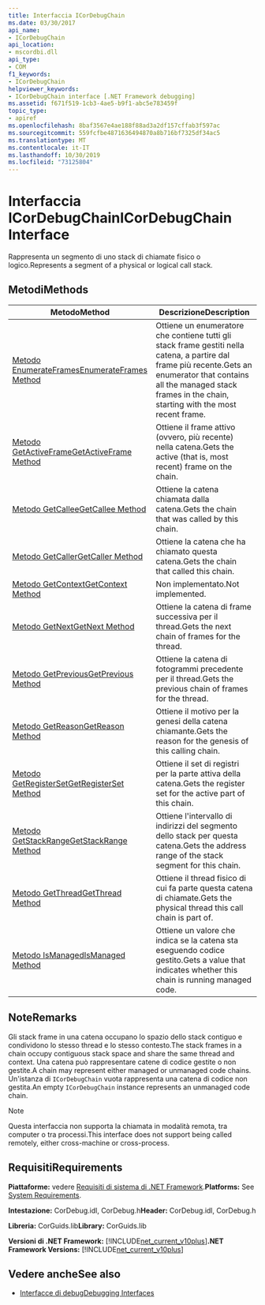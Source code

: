 ```yaml
---
title: Interfaccia ICorDebugChain
ms.date: 03/30/2017
api_name:
- ICorDebugChain
api_location:
- mscordbi.dll
api_type:
- COM
f1_keywords:
- ICorDebugChain
helpviewer_keywords:
- ICorDebugChain interface [.NET Framework debugging]
ms.assetid: f671f519-1cb3-4ae5-b9f1-abc5e783459f
topic_type:
- apiref
ms.openlocfilehash: 8baf3567e4ae188f88ad3a2df157cffab3f597ac
ms.sourcegitcommit: 559fcfbe4871636494870a8b716bf7325df34ac5
ms.translationtype: MT
ms.contentlocale: it-IT
ms.lasthandoff: 10/30/2019
ms.locfileid: "73125804"
---
```

# <a name="icordebugchain-interface"></a><span data-ttu-id="830c7-102">Interfaccia ICorDebugChain</span><span class="sxs-lookup"><span data-stu-id="830c7-102">ICorDebugChain Interface</span></span>

<span data-ttu-id="830c7-103">Rappresenta un segmento di uno stack di chiamate fisico o logico.</span><span class="sxs-lookup"><span data-stu-id="830c7-103">Represents a segment of a physical or logical call stack.</span></span>  
  
## <a name="methods"></a><span data-ttu-id="830c7-104">Metodi</span><span class="sxs-lookup"><span data-stu-id="830c7-104">Methods</span></span>  
  
|<span data-ttu-id="830c7-105">Metodo</span><span class="sxs-lookup"><span data-stu-id="830c7-105">Method</span></span>|<span data-ttu-id="830c7-106">Descrizione</span><span class="sxs-lookup"><span data-stu-id="830c7-106">Description</span></span>|  
|------------|-----------------|  
|[<span data-ttu-id="830c7-107">Metodo EnumerateFrames</span><span class="sxs-lookup"><span data-stu-id="830c7-107">EnumerateFrames Method</span></span>](../../../../docs/framework/unmanaged-api/debugging/icordebugchain-enumerateframes-method.md)|<span data-ttu-id="830c7-108">Ottiene un enumeratore che contiene tutti gli stack frame gestiti nella catena, a partire dal frame più recente.</span><span class="sxs-lookup"><span data-stu-id="830c7-108">Gets an enumerator that contains all the managed stack frames in the chain, starting with the most recent frame.</span></span>|  
|[<span data-ttu-id="830c7-109">Metodo GetActiveFrame</span><span class="sxs-lookup"><span data-stu-id="830c7-109">GetActiveFrame Method</span></span>](../../../../docs/framework/unmanaged-api/debugging/icordebugchain-getactiveframe-method.md)|<span data-ttu-id="830c7-110">Ottiene il frame attivo (ovvero, più recente) nella catena.</span><span class="sxs-lookup"><span data-stu-id="830c7-110">Gets the active (that is, most recent) frame on the chain.</span></span>|  
|[<span data-ttu-id="830c7-111">Metodo GetCallee</span><span class="sxs-lookup"><span data-stu-id="830c7-111">GetCallee Method</span></span>](../../../../docs/framework/unmanaged-api/debugging/icordebugchain-getcallee-method.md)|<span data-ttu-id="830c7-112">Ottiene la catena chiamata dalla catena.</span><span class="sxs-lookup"><span data-stu-id="830c7-112">Gets the chain that was called by this chain.</span></span>|  
|[<span data-ttu-id="830c7-113">Metodo GetCaller</span><span class="sxs-lookup"><span data-stu-id="830c7-113">GetCaller Method</span></span>](../../../../docs/framework/unmanaged-api/debugging/icordebugchain-getcaller-method.md)|<span data-ttu-id="830c7-114">Ottiene la catena che ha chiamato questa catena.</span><span class="sxs-lookup"><span data-stu-id="830c7-114">Gets the chain that called this chain.</span></span>|  
|[<span data-ttu-id="830c7-115">Metodo GetContext</span><span class="sxs-lookup"><span data-stu-id="830c7-115">GetContext Method</span></span>](../../../../docs/framework/unmanaged-api/debugging/icordebugchain-getcontext-method.md)|<span data-ttu-id="830c7-116">Non implementato.</span><span class="sxs-lookup"><span data-stu-id="830c7-116">Not implemented.</span></span>|  
|[<span data-ttu-id="830c7-117">Metodo GetNext</span><span class="sxs-lookup"><span data-stu-id="830c7-117">GetNext Method</span></span>](../../../../docs/framework/unmanaged-api/debugging/icordebugchain-getnext-method.md)|<span data-ttu-id="830c7-118">Ottiene la catena di frame successiva per il thread.</span><span class="sxs-lookup"><span data-stu-id="830c7-118">Gets the next chain of frames for the thread.</span></span>|  
|[<span data-ttu-id="830c7-119">Metodo GetPrevious</span><span class="sxs-lookup"><span data-stu-id="830c7-119">GetPrevious Method</span></span>](../../../../docs/framework/unmanaged-api/debugging/icordebugchain-getprevious-method.md)|<span data-ttu-id="830c7-120">Ottiene la catena di fotogrammi precedente per il thread.</span><span class="sxs-lookup"><span data-stu-id="830c7-120">Gets the previous chain of frames for the thread.</span></span>|  
|[<span data-ttu-id="830c7-121">Metodo GetReason</span><span class="sxs-lookup"><span data-stu-id="830c7-121">GetReason Method</span></span>](../../../../docs/framework/unmanaged-api/debugging/icordebugchain-getreason-method.md)|<span data-ttu-id="830c7-122">Ottiene il motivo per la genesi della catena chiamante.</span><span class="sxs-lookup"><span data-stu-id="830c7-122">Gets the reason for the genesis of this calling chain.</span></span>|  
|[<span data-ttu-id="830c7-123">Metodo GetRegisterSet</span><span class="sxs-lookup"><span data-stu-id="830c7-123">GetRegisterSet Method</span></span>](../../../../docs/framework/unmanaged-api/debugging/icordebugchain-getregisterset-method.md)|<span data-ttu-id="830c7-124">Ottiene il set di registri per la parte attiva della catena.</span><span class="sxs-lookup"><span data-stu-id="830c7-124">Gets the register set for the active part of this chain.</span></span>|  
|[<span data-ttu-id="830c7-125">Metodo GetStackRange</span><span class="sxs-lookup"><span data-stu-id="830c7-125">GetStackRange Method</span></span>](../../../../docs/framework/unmanaged-api/debugging/icordebugchain-getstackrange-method.md)|<span data-ttu-id="830c7-126">Ottiene l'intervallo di indirizzi del segmento dello stack per questa catena.</span><span class="sxs-lookup"><span data-stu-id="830c7-126">Gets the address range of the stack segment for this chain.</span></span>|  
|[<span data-ttu-id="830c7-127">Metodo GetThread</span><span class="sxs-lookup"><span data-stu-id="830c7-127">GetThread Method</span></span>](../../../../docs/framework/unmanaged-api/debugging/icordebugchain-getthread-method.md)|<span data-ttu-id="830c7-128">Ottiene il thread fisico di cui fa parte questa catena di chiamate.</span><span class="sxs-lookup"><span data-stu-id="830c7-128">Gets the physical thread this call chain is part of.</span></span>|  
|[<span data-ttu-id="830c7-129">Metodo IsManaged</span><span class="sxs-lookup"><span data-stu-id="830c7-129">IsManaged Method</span></span>](../../../../docs/framework/unmanaged-api/debugging/icordebugchain-ismanaged-method.md)|<span data-ttu-id="830c7-130">Ottiene un valore che indica se la catena sta eseguendo codice gestito.</span><span class="sxs-lookup"><span data-stu-id="830c7-130">Gets a value that indicates whether this chain is running managed code.</span></span>|  
  
## <a name="remarks"></a><span data-ttu-id="830c7-131">Note</span><span class="sxs-lookup"><span data-stu-id="830c7-131">Remarks</span></span>  
 <span data-ttu-id="830c7-132">Gli stack frame in una catena occupano lo spazio dello stack contiguo e condividono lo stesso thread e lo stesso contesto.</span><span class="sxs-lookup"><span data-stu-id="830c7-132">The stack frames in a chain occupy contiguous stack space and share the same thread and context.</span></span> <span data-ttu-id="830c7-133">Una catena può rappresentare catene di codice gestite o non gestite.</span><span class="sxs-lookup"><span data-stu-id="830c7-133">A chain may represent either managed or unmanaged code chains.</span></span> <span data-ttu-id="830c7-134">Un'istanza di `ICorDebugChain` vuota rappresenta una catena di codice non gestita.</span><span class="sxs-lookup"><span data-stu-id="830c7-134">An empty `ICorDebugChain` instance represents an unmanaged code chain.</span></span>  
  
> [!NOTE]
> <span data-ttu-id="830c7-135">Questa interfaccia non supporta la chiamata in modalità remota, tra computer o tra processi.</span><span class="sxs-lookup"><span data-stu-id="830c7-135">This interface does not support being called remotely, either cross-machine or cross-process.</span></span>  
  
## <a name="requirements"></a><span data-ttu-id="830c7-136">Requisiti</span><span class="sxs-lookup"><span data-stu-id="830c7-136">Requirements</span></span>  
 <span data-ttu-id="830c7-137">**Piattaforme:** vedere [Requisiti di sistema di .NET Framework](../../../../docs/framework/get-started/system-requirements.md).</span><span class="sxs-lookup"><span data-stu-id="830c7-137">**Platforms:** See [System Requirements](../../../../docs/framework/get-started/system-requirements.md).</span></span>  
  
 <span data-ttu-id="830c7-138">**Intestazione:** CorDebug.idl, CorDebug.h</span><span class="sxs-lookup"><span data-stu-id="830c7-138">**Header:** CorDebug.idl, CorDebug.h</span></span>  
  
 <span data-ttu-id="830c7-139">**Libreria:** CorGuids.lib</span><span class="sxs-lookup"><span data-stu-id="830c7-139">**Library:** CorGuids.lib</span></span>  
  
 <span data-ttu-id="830c7-140">**Versioni di .NET Framework:** [!INCLUDE[net_current_v10plus](../../../../includes/net-current-v10plus-md.md)]</span><span class="sxs-lookup"><span data-stu-id="830c7-140">**.NET Framework Versions:** [!INCLUDE[net_current_v10plus](../../../../includes/net-current-v10plus-md.md)]</span></span>  
  
## <a name="see-also"></a><span data-ttu-id="830c7-141">Vedere anche</span><span class="sxs-lookup"><span data-stu-id="830c7-141">See also</span></span>

- [<span data-ttu-id="830c7-142">Interfacce di debug</span><span class="sxs-lookup"><span data-stu-id="830c7-142">Debugging Interfaces</span></span>](../../../../docs/framework/unmanaged-api/debugging/debugging-interfaces.md)
